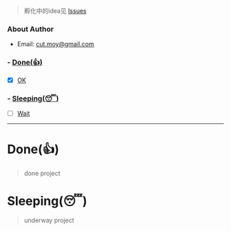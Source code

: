 > 孵化中的idea见 [Issues](https://github.com/Cmoyun/Ideas/issues)

### About Author
* Email: <cut.moy@gmail.com>

### - [Done(:thumbsup:)](#donethumbsup)
- [x] [OK](https://github.com/Cmoyun)

### - [Sleeping(:sleeping:)](#sleepingsleeping)
- [ ] [Wait](https://github.com/Cmoyun)

-----
# Done(:thumbsup:)
> done project

# Sleeping(:sleeping:)
> underway project
